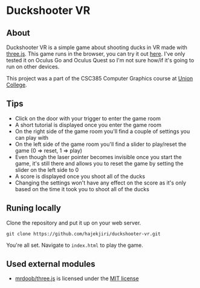 # Duckshooter VR
## About
Duckshooter VR is a simple game about shooting ducks in VR made with [three.js](https://github.com/mrdoob/three.js). This game runs in the browser, you can try it out [here](https://hajekjiri.github.io/duckshooter-vr). I've only tested it on Oculus Go and Oculus Quest so I'm not sure how/if it's going to run on other devices.

This project was a part of the CSC385 Computer Graphics course at [Union College](https://union.edu).

## Tips
* Click on the door with your trigger to enter the game room
* A short tutorial is displayed once you enter the game room
* On the right side of the game room you'll find a couple of settings you can play with
* On the left side of the game room you'll find a slider to play/reset the game (0 => reset, 1 => play)
* Even though the laser pointer becomes invisible once you start the game, it's still there and allows you to reset the game by setting the slider on the left side to 0
* A score is displayed once you shoot all of the ducks
* Changing the settings won't have any effect on the score as it's only based on the time it took you to shoot all of the ducks

## Runing locally
Clone the repository and put it up on your web server.
```
git clone https://github.com/hajekjiri/duckshooter-vr.git
```

You're all set. Navigate to `index.html` to play the game.

## Used external modules
* [mrdoob/three.js](https://github.com/mrdoob/three.js) is licensed under the [MIT license](https://github.com/mrdoob/three.js/blob/dev/LICENSE)
